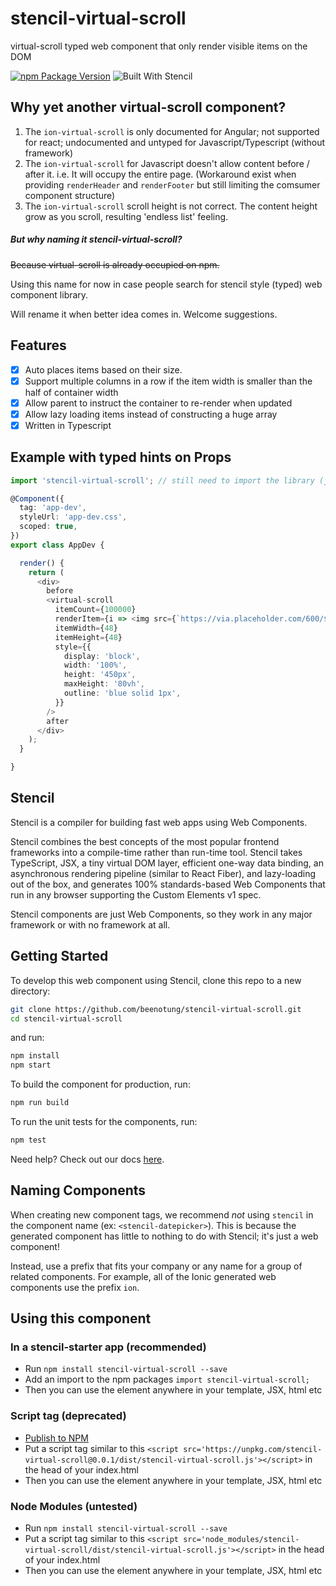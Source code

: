 # stencil-virtual-scroll

virtual-scroll typed web component that only render visible items on the DOM

[![npm Package Version](https://img.shields.io/npm/v/stencil-virtual-scroll.svg?maxAge=2592000)](https://www.npmjs.com/package/stencil-virtual-scroll)
![Built With Stencil](https://img.shields.io/badge/-Built%20With%20Stencil-16161d.svg?logo=data%3Aimage%2Fsvg%2Bxml%3Bbase64%2CPD94bWwgdmVyc2lvbj0iMS4wIiBlbmNvZGluZz0idXRmLTgiPz4KPCEtLSBHZW5lcmF0b3I6IEFkb2JlIElsbHVzdHJhdG9yIDE5LjIuMSwgU1ZHIEV4cG9ydCBQbHVnLUluIC4gU1ZHIFZlcnNpb246IDYuMDAgQnVpbGQgMCkgIC0tPgo8c3ZnIHZlcnNpb249IjEuMSIgaWQ9IkxheWVyXzEiIHhtbG5zPSJodHRwOi8vd3d3LnczLm9yZy8yMDAwL3N2ZyIgeG1sbnM6eGxpbms9Imh0dHA6Ly93d3cudzMub3JnLzE5OTkveGxpbmsiIHg9IjBweCIgeT0iMHB4IgoJIHZpZXdCb3g9IjAgMCA1MTIgNTEyIiBzdHlsZT0iZW5hYmxlLWJhY2tncm91bmQ6bmV3IDAgMCA1MTIgNTEyOyIgeG1sOnNwYWNlPSJwcmVzZXJ2ZSI%2BCjxzdHlsZSB0eXBlPSJ0ZXh0L2NzcyI%2BCgkuc3Qwe2ZpbGw6I0ZGRkZGRjt9Cjwvc3R5bGU%2BCjxwYXRoIGNsYXNzPSJzdDAiIGQ9Ik00MjQuNywzNzMuOWMwLDM3LjYtNTUuMSw2OC42LTkyLjcsNjguNkgxODAuNGMtMzcuOSwwLTkyLjctMzAuNy05Mi43LTY4LjZ2LTMuNmgzMzYuOVYzNzMuOXoiLz4KPHBhdGggY2xhc3M9InN0MCIgZD0iTTQyNC43LDI5Mi4xSDE4MC40Yy0zNy42LDAtOTIuNy0zMS05Mi43LTY4LjZ2LTMuNkgzMzJjMzcuNiwwLDkyLjcsMzEsOTIuNyw2OC42VjI5Mi4xeiIvPgo8cGF0aCBjbGFzcz0ic3QwIiBkPSJNNDI0LjcsMTQxLjdIODcuN3YtMy42YzAtMzcuNiw1NC44LTY4LjYsOTIuNy02OC42SDMzMmMzNy45LDAsOTIuNywzMC43LDkyLjcsNjguNlYxNDEuN3oiLz4KPC9zdmc%2BCg%3D%3D&colorA=16161d&style=flat-square)

## Why yet another virtual-scroll component?
1. The `ion-virtual-scroll` is only documented for Angular;
   not supported for react;
   undocumented and untyped for Javascript/Typescript (without framework)
2. The `ion-virtual-scroll` for Javascript doesn't allow content before / after it.
   i.e. It will occupy the entire page.
   (Workaround exist when providing `renderHeader` and `renderFooter` but still limiting the comsumer component structure)
3. The `ion-virtual-scroll` scroll height is not correct.
   The content height grow as you scroll, resulting 'endless list' feeling.

##### But why naming it stencil-virtual-scroll?
~~Because virtual-scroll is already occupied on npm.~~

Using this name for now in case people search for stencil style (typed) web component library.

Will rename it when better idea comes in. Welcome suggestions.

## Features
- [x] Auto places items based on their size.
- [x] Support multiple columns in a row if the item width is smaller than the half of container width
- [x] Allow parent to instruct the container to re-render when updated
- [x] Allow lazy loading items instead of constructing a huge array
- [x] Written in Typescript

## Example with typed hints on Props
```typescript jsx
import 'stencil-virtual-scroll'; // still need to import the library (js)

@Component({
  tag: 'app-dev',
  styleUrl: 'app-dev.css',
  scoped: true,
})
export class AppDev {

  render() {
    return (
      <div>
        before
        <virtual-scroll
          itemCount={100000}
          renderItem={i => <img src={`https://via.placeholder.com/600/${i}`}/>}
          itemWidth={48}
          itemHeight={48}
          style={{
            display: 'block',
            width: '100%',
            height: '450px',
            maxHeight: '80vh',
            outline: 'blue solid 1px',
          }}
        />
        after
      </div>
    );
  }

}
```

## Stencil

Stencil is a compiler for building fast web apps using Web Components.

Stencil combines the best concepts of the most popular frontend frameworks into a compile-time rather than run-time tool.  Stencil takes TypeScript, JSX, a tiny virtual DOM layer, efficient one-way data binding, an asynchronous rendering pipeline (similar to React Fiber), and lazy-loading out of the box, and generates 100% standards-based Web Components that run in any browser supporting the Custom Elements v1 spec.

Stencil components are just Web Components, so they work in any major framework or with no framework at all.

## Getting Started

To develop this web component using Stencil, clone this repo to a new directory:

```bash
git clone https://github.com/beenotung/stencil-virtual-scroll.git
cd stencil-virtual-scroll
```

and run:

```bash
npm install
npm start
```

To build the component for production, run:

```bash
npm run build
```

To run the unit tests for the components, run:

```bash
npm test
```

Need help? Check out our docs [here](https://stenciljs.com/docs/my-first-component).


## Naming Components

When creating new component tags, we recommend _not_ using `stencil` in the component name (ex: `<stencil-datepicker>`). This is because the generated component has little to nothing to do with Stencil; it's just a web component!

Instead, use a prefix that fits your company or any name for a group of related components. For example, all of the Ionic generated web components use the prefix `ion`.


## Using this component

### In a stencil-starter app (recommended)
- Run `npm install stencil-virtual-scroll --save`
- Add an import to the npm packages `import stencil-virtual-scroll;`
- Then you can use the element anywhere in your template, JSX, html etc

### Script tag (deprecated)

- [Publish to NPM](https://docs.npmjs.com/getting-started/publishing-npm-packages)
- Put a script tag similar to this `<script src='https://unpkg.com/stencil-virtual-scroll@0.0.1/dist/stencil-virtual-scroll.js'></script>` in the head of your index.html
- Then you can use the element anywhere in your template, JSX, html etc

### Node Modules (untested)
- Run `npm install stencil-virtual-scroll --save`
- Put a script tag similar to this `<script src='node_modules/stencil-virtual-scroll/dist/stencil-virtual-scroll.js'></script>` in the head of your index.html
- Then you can use the element anywhere in your template, JSX, html etc
